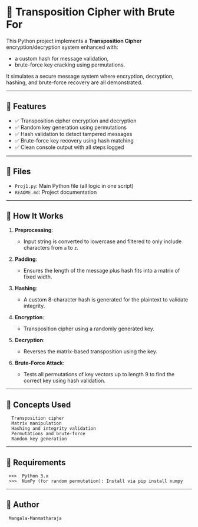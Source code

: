 # 🔐 Transposition Cipher with Brute For

This Python project implements a **Transposition Cipher** encryption/decryption system enhanced with:
- a custom hash for message validation,
- brute-force key cracking using permutations.

It simulates a secure message system where encryption, decryption, hashing, and brute-force recovery are all demonstrated.

---

## 🚀 Features

- ✅ Transposition cipher encryption and decryption
- ✅ Random key generation using permutations
- ✅ Hash validation to detect tampered messages
- ✅ Brute-force key recovery using hash matching
- ✅ Clean console output with all steps logged

---

## 📂 Files

- `Proj1.py`: Main Python file (all logic in one script)
- `README.md`: Project documentation

---

## 🔧 How It Works

1. **Preprocessing**:
   - Input string is converted to lowercase and filtered to only include characters from `a` to `z`.

2. **Padding**:
   - Ensures the length of the message plus hash fits into a matrix of fixed width.

3. **Hashing**:
   - A custom 8-character hash is generated for the plaintext to validate integrity.

4. **Encryption**:
   - Transposition cipher using a randomly generated key.

5. **Decryption**:
   - Reverses the matrix-based transposition using the key.

6. **Brute-Force Attack**:
   - Tests all permutations of key vectors up to length 9 to find the correct key using hash validation.

---

## 🧠 Concepts Used
      Transposition cipher
      Matrix manipulation
      Hashing and integrity validation
      Permutations and brute-force
      Random key generation

---

## 📌 Requirements
     >>>  Python 3.x
     >>>  NumPy (for random permutation): Install via pip install numpy
---

## 🤝 Author
     Mangala-Manmatharaja


